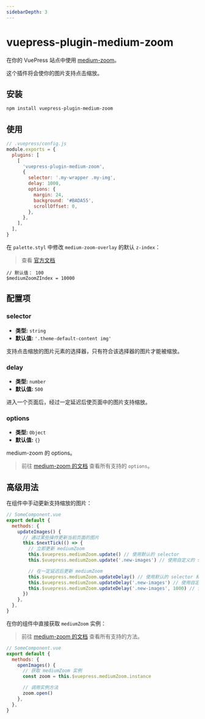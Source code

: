 ```yaml
---
sidebarDepth: 3
---
```


# vuepress-plugin-medium-zoom <GitHubLink repo="vuepress/vuepress-plugin-medium-zoom"/>

在你的 VuePress 站点中使用 [medium-zoom](https://github.com/francoischalifour/medium-zoom)。

这个插件将会使你的图片支持点击缩放。

## 安装

```sh
npm install vuepress-plugin-medium-zoom
```

## 使用

```js
// .vuepress/config.js
module.exports = {
  plugins: [
    [
      'vuepress-plugin-medium-zoom',
      {
        selector: '.my-wrapper .my-img',
        delay: 1000,
        options: {
          margin: 24,
          background: '#BADA55',
          scrollOffset: 0,
        },
      },
    ],
  ],
}
```

在 `palette.styl` 中修改 `medium-zoom-overlay` 的默认 `z-index`：

> 查看 [官方文档](https://vuepress.vuejs.org/zh/config/#palette-styl)

```stylus
// 默认值： 100
$mediumZoomZIndex = 10000
```

## 配置项

### selector

- **类型:** `string`
- **默认值:** `'.theme-default-content img'`

支持点击缩放的图片元素的选择器，只有符合该选择器的图片才能被缩放。

### delay

- **类型:** `number`
- **默认值:** `500`

进入一个页面后，经过一定延迟后使页面中的图片支持缩放。

### options

- **类型:** `Object`
- **默认值:** `{}`

medium-zoom 的 options。

> 前往 [medium-zoom 的文档](https://github.com/francoischalifour/medium-zoom#options) 查看所有支持的 `options`。

## 高级用法

在组件中手动更新支持缩放的图片：

```js
// SomeComponent.vue
export default {
  methods: {
    updateImages() {
      // 通过某些操作更新当前页面的图片
      this.$nextTick(() => {
        // 立即更新 mediumZoom
        this.$vuepress.mediumZoom.update() // 使用默认的 selector
        this.$vuepress.mediumZoom.update('.new-images') // 使用自定义的 selector

        // 在一定延迟后更新 mediumZoom
        this.$vuepress.mediumZoom.updateDelay() // 使用默认的 selector 和 delay
        this.$vuepress.mediumZoom.updateDelay('.new-images') // 使用自定义的 selector 和默认的 delay
        this.$vuepress.mediumZoom.updateDelay('.new-images', 1000) // 使用自定义的 selector 和 delay
      })
    },
  },
}
```

在你的组件中直接获取 `mediumZoom` 实例：

> 前往 [medium-zoom 的文档](https://github.com/francoischalifour/medium-zoom#methods) 查看所有支持的方法。

```js
// SomeComponent.vue
export default {
  methods: {
    openImages() {
      // 获取 mediumZoom 实例
      const zoom = this.$vuepress.mediumZoom.instance

      // 调用实例方法
      zoom.open()
    },
  },
}
```
